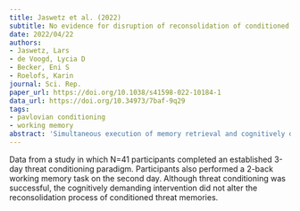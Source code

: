 ```yaml
---
title: Jaswetz et al. (2022)
subtitle: No evidence for disruption of reconsolidation of conditioned threat memories with a cognitively demanding intervention
date: 2022/04/22
authors:
- Jaswetz, Lars
- de Voogd, Lycia D
- Becker, Eni S
- Roelofs, Karin
journal: Sci. Rep.
paper_url: https://doi.org/10.1038/s41598-022-10184-1
data_url: https://doi.org/10.34973/7baf-9q29
tags:
- pavlovian conditioning
- working memory
abstract: 'Simultaneous execution of memory retrieval and cognitively demanding interventions alter the subjective experience of aversive memories. This principle can be used in treatment to target traumatic memories. An often-used interpretation is that cognitive demand interferes with memory reconsolidation. Laboratory models applying this technique often do not meet some important procedural steps thought necessary to trigger reconsolidation. It remains therefore unclear whether cognitively demanding interventions can alter the reconsolidation process of aversive memories. Here, 78 (41 included) healthy participants completed an established 3-day threat conditioning paradigm. Two conditioned stimuli were paired with a shock (CS+ s) and one was not (CS-). The next day, one CS+ (CS+ R), but not the other (CS+), was presented as a reminder. After 10 min, participants performed a 2-back working memory task. On day three, we assessed retention. We found successful acquisition of conditioned threat and retention (CS+ s > CS-). However, SCRs to the CS+ R and the CS+ during retention did not significantly differ. Although threat conditioning was successful, the well-established cognitively demanding intervention did not alter the reconsolidation process of conditioned threat memories. These findings challenge current views on how cognitively demand may enhance psychotherapy-outcome.'
---
```


Data from a study in which N=41 participants completed an established 3-day threat conditioning paradigm. Participants also performed a 2-back working memory task on the second day. Although threat conditioning was successful, the cognitively demanding intervention did not alter the reconsolidation process of conditioned threat memories.
